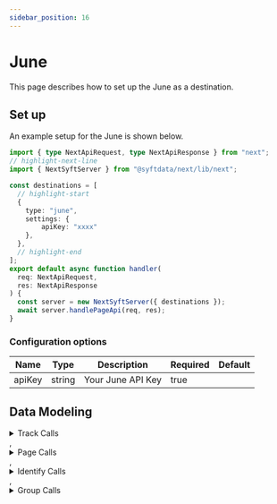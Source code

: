 ```yaml
---
sidebar_position: 16
---
```

# June

This page describes how to set up the June as a destination.

## Set up
An example setup for the June is shown below.

```ts title="src/pages/api/syft.ts"
import { type NextApiRequest, type NextApiResponse } from "next";
// highlight-next-line
import { NextSyftServer } from "@syftdata/next/lib/next";

const destinations = [
  // highlight-start
  {
    type: "june",
    settings: {
        apiKey: "xxxx"
    },
  },
  // highlight-end
];
export default async function handler(
  req: NextApiRequest,
  res: NextApiResponse
) {
  const server = new NextSyftServer({ destinations });
  await server.handlePageApi(req, res);
}
```

### Configuration options

| Name                 | Type           | Description     | Required | Default         |
| -------------------- | -------------- | --------------- | -------- | --------------- |
| apiKey | string | Your June API Key | true |  | 


## Data Modeling
<details>
<summary>Track Calls</summary>

#### Track Event
Send an event to June. [Learn more about Events in June](https://www.june.so/docs/users/track)

#### Matched events
type = "track"

#### Data Mapping
| Name                 | Type          | Description     | Default   |
| -------------------- | -------------- | -------------- | --------- |
| event | string | The event name | (<br/>  "@path": "$.event"<br/>) |
| properties | object | Properties to send with the event | (<br/>  "@path": "$.properties"<br/>) |
| timestamp | string | The timestamp of the event | (<br/>  "@path": "$.timestamp"<br/>) |
| anonymousId | string | The anonymous ID associated with the user | (<br/>  "@path": "$.anonymousId"<br/>) |
| userId | string | The ID associated with the user | (<br/>  "@path": "$.userId"<br/>) |
| context | object | Context properties to send with the event | (<br/>  "@path": "$.context"<br/>) |
| messageId | string | The Segment messageId | (<br/>  "@path": "$.messageId"<br/>) |
</details>
,<details>
<summary>Page Calls</summary>

#### Page Event
Send a page event to June. [Learn more about Events in June](https://www.june.so/docs/users/track)

#### Matched events
type = "page"

#### Data Mapping
| Name                 | Type          | Description     | Default   |
| -------------------- | -------------- | -------------- | --------- |
| anonymousId | string | An anonymous identifier | (<br/>  "@path": "$.anonymousId"<br/>) |
| userId | string | The ID associated with the user | (<br/>  "@path": "$.userId"<br/>) |
| properties | object | Page properties | (<br/>  "@path": "$.properties"<br/>) |
| name | string | The name of the page | (<br/>  "@path": "$.properties.name"<br/>) |
| context | object | Context properties to send with the event | (<br/>  "@path": "$.context"<br/>) |
| timestamp | string | The timestamp of the event | (<br/>  "@path": "$.timestamp"<br/>) |
| messageId | string | The Segment messageId | (<br/>  "@path": "$.messageId"<br/>) |
</details>
,<details>
<summary>Identify Calls</summary>

#### Identify
Identify user in June

#### Matched events
type = "identify"

#### Data Mapping
| Name                 | Type          | Description     | Default   |
| -------------------- | -------------- | -------------- | --------- |
| anonymousId | string | An anonymous identifier | (<br/>  "@path": "$.anonymousId"<br/>) |
| userId | string | The ID associated with the user | (<br/>  "@path": "$.userId"<br/>) |
| traits | object | Traits to associate with the user | (<br/>  "@path": "$.traits"<br/>) |
| context | object | Context properties to send with the event | (<br/>  "@path": "$.context"<br/>) |
| timestamp | string | The timestamp of the event | (<br/>  "@path": "$.timestamp"<br/>) |
| messageId | string | The Segment messageId | (<br/>  "@path": "$.messageId"<br/>) |
</details>
,<details>
<summary>Group Calls</summary>

#### Group
Group user in June

#### Matched events
type = "group"

#### Data Mapping
| Name                 | Type          | Description     | Default   |
| -------------------- | -------------- | -------------- | --------- |
| anonymousId | string | Anonymous id | (<br/>  "@path": "$.anonymousId"<br/>) |
| userId | string | The ID associated with the user | (<br/>  "@path": "$.userId"<br/>) |
| groupId | string | The group id | (<br/>  "@path": "$.groupId"<br/>) |
| traits | object | Traits to associate with the group | (<br/>  "@path": "$.traits"<br/>) |
| context | object | Context properties to send with the event | (<br/>  "@path": "$.context"<br/>) |
| timestamp | string | The timestamp of the event | (<br/>  "@path": "$.timestamp"<br/>) |
| messageId | string | The Segment messageId | (<br/>  "@path": "$.messageId"<br/>) |
</details>


